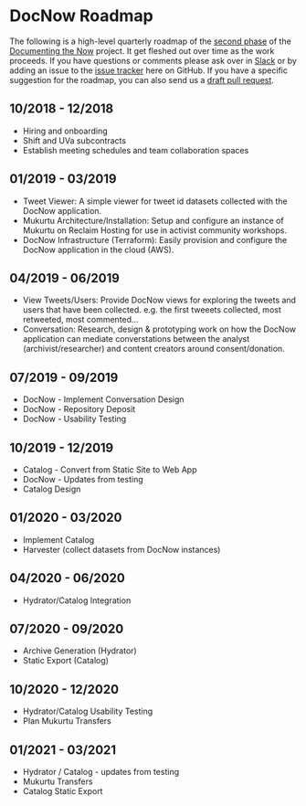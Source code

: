 # DocNow Roadmap

The following is a high-level quarterly roadmap of the [second
phase](https://news.docnow.io/documenting-the-now-phase-2-83d76a9ee0a8) of the
[Documenting the Now](https://www.docnow.io) project. It get fleshed out over time as the work proceeds. If you have questions or comments please ask over in
[Slack](https://bit.ly/docnow-slack) or by adding an issue to the [issue tracker](https://github.com/DocNow/roadmap/issues) here on GitHub. If you have a specific suggestion for the roadmap, you can also send us a [draft pull request](https://github.blog/2019-02-14-introducing-draft-pull-requests/).

## 10/2018 - 12/2018 

* Hiring and onboarding
* Shift and UVa subcontracts
* Establish meeting schedules and team collaboration spaces

## 01/2019 - 03/2019

* Tweet Viewer: A simple viewer for tweet id datasets collected with the DocNow application.
* Mukurtu Architecture/Installation: Setup and configure an instance of Mukurtu on Reclaim Hosting for use in activist community workshops.
* DocNow Infrastructure (Terraform): Easily provision and configure the DocNow application in the cloud (AWS).

## 04/2019 - 06/2019

* View Tweets/Users: Provide DocNow views for exploring the tweets and users that have been collected. e.g. the first tweeets collected, most retweeted, most commented...
* Conversation: Research, design & prototyping work on how the DocNow application can mediate converstations between the analyst (archivist/researcher) and content creators around consent/donation.

## 07/2019 - 09/2019

* DocNow - Implement Conversation Design
* DocNow - Repository Deposit
* DocNow - Usability Testing

## 10/2019 - 12/2019

* Catalog - Convert from Static Site to Web App
* DocNow - Updates from testing
* Catalog Design

## 01/2020 - 03/2020

* Implement Catalog 
* Harvester (collect datasets from DocNow instances)

## 04/2020 - 06/2020

* Hydrator/Catalog Integration

## 07/2020 - 09/2020

* Archive Generation (Hydrator)
* Static Export (Catalog)

## 10/2020 - 12/2020

* Hydrator/Catalog Usability Testing
* Plan Mukurtu Transfers

## 01/2021 - 03/2021

* Hydrator / Catalog - updates from testing
* Mukurtu Transfers
* Catalog Static Export
